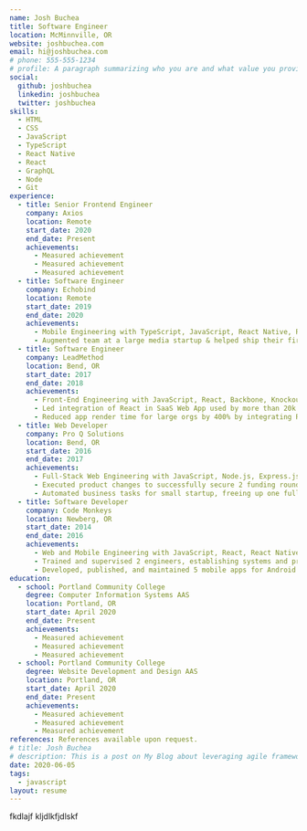 ```yaml
---
name: Josh Buchea
title: Software Engineer
location: McMinnville, OR
website: joshbuchea.com
email: hi@joshbuchea.com
# phone: 555-555-1234
# profile: A paragraph summarizing who you are and what value you provide.
social:
  github: joshbuchea
  linkedin: joshbuchea
  twitter: joshbuchea
skills:
  - HTML
  - CSS
  - JavaScript
  - TypeScript
  - React Native
  - React
  - GraphQL
  - Node
  - Git
experience:
  - title: Senior Frontend Engineer
    company: Axios
    location: Remote
    start_date: 2020
    end_date: Present
    achievements:
      - Measured achievement
      - Measured achievement
      - Measured achievement
  - title: Software Engineer
    company: Echobind
    location: Remote
    start_date: 2019
    end_date: 2020
    achievements:
      - Mobile Engineering with TypeScript, JavaScript, React Native, React, GraphQL, Apollo
      - Augmented team at a large media startup & helped ship their first mobile application
  - title: Software Engineer
    company: LeadMethod
    location: Bend, OR
    start_date: 2017
    end_date: 2018
    achievements:
      - Front-End Engineering with JavaScript, React, Backbone, Knockout, Moment.js
      - Led integration of React in SaaS Web App used by more than 20k users worldwide
      - Reduced app render time for large orgs by 400% by integrating React Virtualized
  - title: Web Developer
    company: Pro Q Solutions
    location: Bend, OR
    start_date: 2016
    end_date: 2017
    achievements:
      - Full-Stack Web Engineering with JavaScript, Node.js, Express.js, Angular, Mongo, Docker
      - Executed product changes to successfully secure 2 funding rounds for SaaS startup
      - Automated business tasks for small startup, freeing up one full-time employee
  - title: Software Developer
    company: Code Monkeys
    location: Newberg, OR
    start_date: 2014
    end_date: 2016
    achievements:
      - Web and Mobile Engineering with JavaScript, React, React Native, Ionic, PHP, WordPress
      - Trained and supervised 2 engineers, establishing systems and processes to support
      - Developed, published, and maintained 5 mobile apps for Android and iOS
education:
  - school: Portland Community College
    degree: Computer Information Systems AAS
    location: Portland, OR
    start_date: April 2020
    end_date: Present
    achievements:
      - Measured achievement
      - Measured achievement
      - Measured achievement
  - school: Portland Community College
    degree: Website Development and Design AAS
    location: Portland, OR
    start_date: April 2020
    end_date: Present
    achievements:
      - Measured achievement
      - Measured achievement
      - Measured achievement
references: References available upon request.
# title: Josh Buchea
# description: This is a post on My Blog about leveraging agile frameworks.
date: 2020-06-05
tags:
  - javascript
layout: resume
---
```


fkdlajf kljdlkfjdlskf
